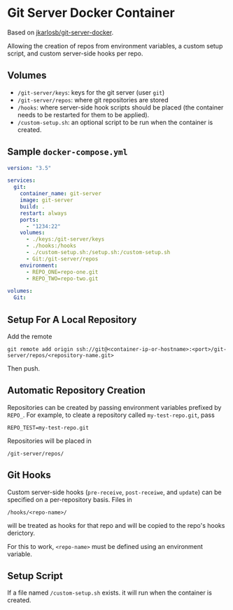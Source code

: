 # Git Server Docker Container

Based on [jkarlosb/git-server-docker](https://github.com/jkarlosb/git-server-docker).

Allowing the creation of repos from environment variables, a custom setup script, and custom server-side hooks per repo.

## Volumes

- `/git-server/keys`: keys for the git server (user `git`)
- `/git-server/repos`: where git repositories are stored
- `/hooks`: where server-side hook scripts should be placed (the container needs to be restarted for them to be applied).
- `/custom-setup.sh`: an optional script to be run when the container is created.

## Sample `docker-compose.yml`

```yaml
version: "3.5"

services:
  git:
    container_name: git-server
    image: git-server
    build: .
    restart: always
    ports:
      - "1234:22"
    volumes:
      - ./keys:/git-server/keys
      - ./hooks:/hooks
      - ./custom-setup.sh:/setup.sh:/custom-setup.sh
      - Git:/git-server/repos
    environment:
      - REPO_ONE=repo-one.git
      - REPO_TWO=repo-two.git

volumes:
  Git:

```

## Setup For A Local Repository

Add the remote
```
git remote add origin ssh://git@<container-ip-or-hostname>:<port>/git-server/repos/<repository-name.git>
```

Then push.

## Automatic Repository Creation

Repositories can be created by passing environment variables prefixed by `REPO_`. For example, to cleate a repository called `my-test-repo.git`, pass
```
REPO_TEST=my-test-repo.git
```

Repositories will be placed in
```
/git-server/repos/
```

## Git Hooks

Custom server-side hooks (`pre-receive`, `post-receiwe`, and `update`) can be specified on a per-repository basis. Files in
```
/hooks/<repo-name>/
```
will be treated as hooks for that repo and will be copied to the repo's hooks derictory.

For this to work, `<repo-name>` must  be defined using an environment variable.

## Setup Script

If a file named `/custom-setup.sh` exists. it will run when the container is created.

